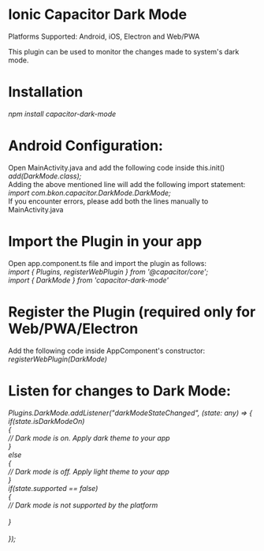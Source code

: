# Ionic Capacitor Dark Mode

Platforms Supported: Android, iOS, Electron and Web/PWA

This plugin can be used to monitor the changes made to system's dark mode. 

# Installation <br/>
  <i> npm install capacitor-dark-mode </i>

# Android Configuration: <br/>
  Open MainActivity.java and add the following code inside this.init() <br/>
  <i> add(DarkMode.class); </i> <br/>
Adding the above mentioned line will add the following import statement: <br/>
  <i> import com.bkon.capacitor.DarkMode.DarkMode; </i> <br/>
If you encounter errors, please add both the lines manually to MainActivity.java <br/>

# Import the Plugin in your app <br/>
  Open app.component.ts file and import the plugin as follows: <br/>
 <i> import { Plugins, registerWebPlugin } from '@capacitor/core'; </i> <br/>
 <i> import { DarkMode } from 'capacitor-dark-mode' </i> <br/>
  
# Register the Plugin (required only for Web/PWA/Electron <br/>
  Add the following code inside AppComponent's constructor: <br/>
 <i>  registerWebPlugin(DarkMode) </i> <br/>

# Listen for changes to Dark Mode:
  <i>  Plugins.DarkMode.addListener("darkModeStateChanged", (state: any) => { <br/>
         if(state.isDarkModeOn) <br/>
         { <br/>
                // Dark mode is on. Apply dark theme to your app <br/>
         } <br/>
         else <br/>
         { <br/>
              // Dark mode is off. Apply light theme to your app <br/>
         } <br/>
         if(state.supported == false) <br/>
         { <br/>
            // Dark mode is not supported by the platform <br/>          
         } <br/>     
      });
